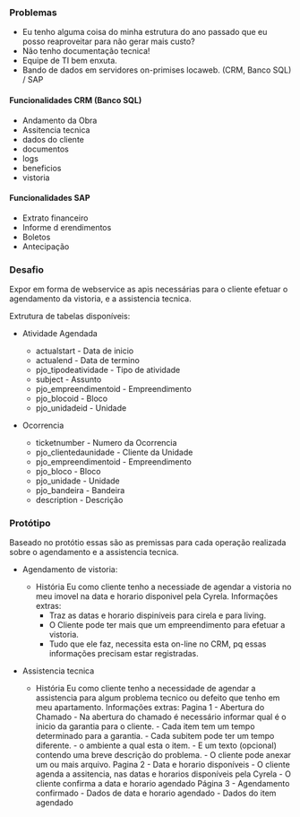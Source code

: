 
### Problemas
- Eu tenho alguma coisa do minha estrutura do ano passado que eu posso reaproveitar para não gerar mais custo?
- Não tenho documentação tecnica!
- Equipe de TI bem enxuta.
- Bando de dados em servidores on-primises locaweb. (CRM, Banco SQL) / SAP

#### Funcionalidades CRM (Banco SQL)
 - Andamento da Obra
 - Assitencia tecnica
 - dados do cliente
 - documentos
 - logs
 - beneficios
 - vistoria

#### Funcionalidades SAP
- Extrato financeiro
- Informe d erendimentos
- Boletos
- Antecipação
	

### Desafio

Expor em forma de webservice as apis necessárias para o cliente efetuar o agendamento da vistoria, e a assistencia tecnica.

Extrutura de tabelas disponíveis:
- Atividade Agendada
	- actualstart - Data de inicio
	- actualend -  Data de termino
	- pjo_tipodeatividade - Tipo de atividade
	- subject - Assunto
	- pjo_empreendimentoid - Empreendimento
	- pjo_blocoid - Bloco
	- pjo_unidadeid - Unidade

- Ocorrencia
	- ticketnumber - Numero da Ocorrencia
	- pjo_clientedaunidade -  Cliente da Unidade
	- pjo_empreendimentoid - Empreendimento
	- pjo_bloco - Bloco
	- pjo_unidade - Unidade
	- pjo_bandeira - Bandeira
	- description - Descrição

### Protótipo

Baseado no protótio essas são as premissas para cada operação realizada sobre o agendamento e a assistencia tecnica.

- Agendamento de vistoria:
	- História
        Eu como cliente tenho a necessiade de agendar a vistoria no meu imovel na data e horario disponivel pela Cyrela.
        Informações extras:
		- Traz as datas e horario dispiníveis para cirela e para living.
		- O Cliente pode ter mais que um empreendimento para efetuar a vistoria.
		- Tudo que ele faz, necessita esta on-line no CRM, pq essas informações precisam estar registradas.

- Assistencia tecnica
    - História
    Eu como cliente tenho a necessidade de agendar a assistencia para algum problema tecnico ou defeito que tenho em meu apartamento.
    Informações extras:
        Pagina 1 - Abertura do Chamado
            - Na abertura do chamado é necessário informar qual é o inicio da garantia para o cliente.
			- Cada item tem um tempo determinado para a garantia.
			- Cada subitem pode ter um tempo diferente.
			- o ambiente a qual esta o item.
			- E um texto (opcional) contendo uma breve descrição do problema.
			- O cliente pode anexar um ou mais arquivo.
		Pagina 2 - Data e horario disponíveis
			- O cliente agenda a assitencia, nas datas e horarios disponíveis pela Cyrela
			- O cliente confirma a data e horario agendado
		Página 3 - Agendamento confirmado
            - Dados de data e horario agendado
            - Dados do item agendado